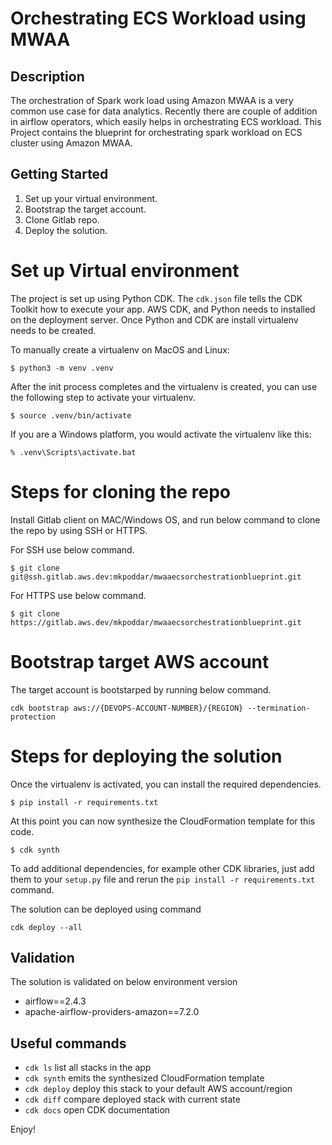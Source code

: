 
# Orchestrating ECS Workload using MWAA

## Description

The orchestration of Spark work load using Amazon MWAA is a very common use case for data analytics. Recently there are couple of addition in airflow operators, which easily helps in orchestrating ECS workload. This Project contains the blueprint for orchestrating spark workload on ECS cluster using Amazon MWAA.

## Getting Started

1. Set up your virtual environment.
2. Bootstrap the target account.
3. Clone Gitlab repo.
4. Deploy the solution.

# Set up Virtual environment

The project is set up using Python CDK. The `cdk.json` file tells the CDK Toolkit how to execute your app. AWS CDK, and Python needs to installed on the deployment server. Once Python and CDK are install virtualenv needs to be created.

To manually create a virtualenv on MacOS and Linux:

```
$ python3 -m venv .venv
```

After the init process completes and the virtualenv is created, you can use the following
step to activate your virtualenv.

```
$ source .venv/bin/activate
```

If you are a Windows platform, you would activate the virtualenv like this:

```
% .venv\Scripts\activate.bat
```


# Steps for cloning the repo

Install Gitlab client on MAC/Windows OS, and run below command to clone the repo by using SSH or HTTPS.

For SSH use below command.
```
$ git clone git@ssh.gitlab.aws.dev:mkpoddar/mwaaecsorchestrationblueprint.git
```

For HTTPS use below command.
```
$ git clone https://gitlab.aws.dev/mkpoddar/mwaaecsorchestrationblueprint.git
```

# Bootstrap target AWS account

The target account is bootstarped by running below command.
```
cdk bootstrap aws://{DEVOPS-ACCOUNT-NUMBER}/{REGION} --termination-protection
```

# Steps for deploying the solution

Once the virtualenv is activated, you can install the required dependencies.

```
$ pip install -r requirements.txt
```

At this point you can now synthesize the CloudFormation template for this code.

```
$ cdk synth
```

To add additional dependencies, for example other CDK libraries, just add
them to your `setup.py` file and rerun the `pip install -r requirements.txt`
command.

The solution can be deployed using command 

```
cdk deploy --all
```


## Validation
The solution is validated on below environment version
* airflow==2.4.3
* apache-airflow-providers-amazon==7.2.0


## Useful commands

 * `cdk ls`          list all stacks in the app
 * `cdk synth`       emits the synthesized CloudFormation template
 * `cdk deploy`      deploy this stack to your default AWS account/region
 * `cdk diff`        compare deployed stack with current state
 * `cdk docs`        open CDK documentation

Enjoy!
